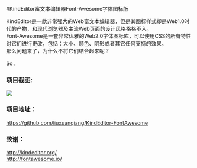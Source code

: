 #KindEditor富文本编辑器Font-Awesome字体图标版

KindEditor是一款非常强大的Web富文本编辑器，但是其图标样式却是Web1.0时代的产物，和现代浏览器及主流Web页面的设计风格格格不入。  
Font-Awesome是一套非常优雅的Web2.0字体图标库，可以使用CSS的所有特性对它们进行更改，包括：大小、颜色、阴影或者其它任何支持的效果。  
那么问题来了，为什么不将它们结合起来呢？

So，
### 项目截图:

<img src="https://github.com/liuxuanqiang/KindEditor-FontAwesome/blob/master/screenshots/screenshots.png">

### 项目地址：
https://github.com/liuxuanqiang/KindEditor-FontAwesome

### 致谢：
http://kindeditor.org/  
http://fontawesome.io/
